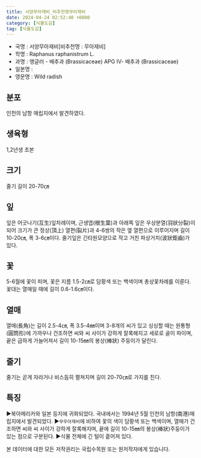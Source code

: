 ```yaml
---
title: 서양무아재비_비추천명무아재비
date: 2024-04-24 02:52:40 +0800
category: [식물도감]
tag: [식물도감]
---
```




- 국명 : 서양무아재비[비추천명 : 무아재비]
- 학명 : Raphanus raphanistrum L.
- 과명 : 앵글러 - 배추과 (Brassicaceae) APG Ⅳ- 배추과 (Brassicaceae)
- 일본명 : 
- 영문명 : Wild radish


## 분포
인천의 남항 매립지에서 발견하였다.
## 생육형
1,2년생 초본
## 크기
줄기 길이 20-70㎝
## 잎
잎은 어긋나기(互生)잎차례이며, 근생엽(根生葉)과 아래쪽 잎은 우상분열(羽狀分裂)이 되어 크기가 큰 정상(頂上) 열편(裂片)과 4-6쌍의 작은 옆 열편으로 이루어지며 길이 10-20㎝, 폭 3-6㎝이다. 줄기잎은 긴타원모양으로 작고 거친 파상거치(波狀鉅齒)가 있다.
## 꽃
5-6월에 꽃이 피며, 꽃은 지름 1.5-2㎝로 담황색 또는 백색이며 총상꽃차례를 이룬다. 꽃대는 열매일 때에 길이 0.6-1.6㎝이다.
## 열매
열매(長角)는 길이 2.5-4㎝, 폭 3.5-4㎜이며 3-8개의 씨가 있고 싱싱할 때는 원통형(圓筒形)에 가까우나 건조하면 씨와 씨 사이가 강하게 잘록해지고 세로로 골이 파이며, 끝은 급하게 가늘어져서 길이 10-15㎜의 봉상(棒狀) 주둥이가 달린다.
## 줄기
줄기는 곧게 자라거나 비스듬히 펼쳐지며 길이 20-70㎝로 가지를 친다.
## 특징
▶북아메리카와 일본 등지에 귀화되었다. 국내에서는 1994년 5월 인천의 남항(南港)매립지에서 발견되었다. ▶`무우아재비`에 비하여 꽃의 색이 담황색 또는 백색이며, 열매가 건조하면 씨와 씨 사이가 강하게 잘록해지며, 끝에 길이 10-15㎜의 봉상(棒狀)주둥이가 있는 점으로 구분된다. ▶식물 전체에 긴 털이 흩어져 있다.






본 데이터에 대한 모든 저작권리는 국립수목원 또는 원저작자에게 있습니다.
